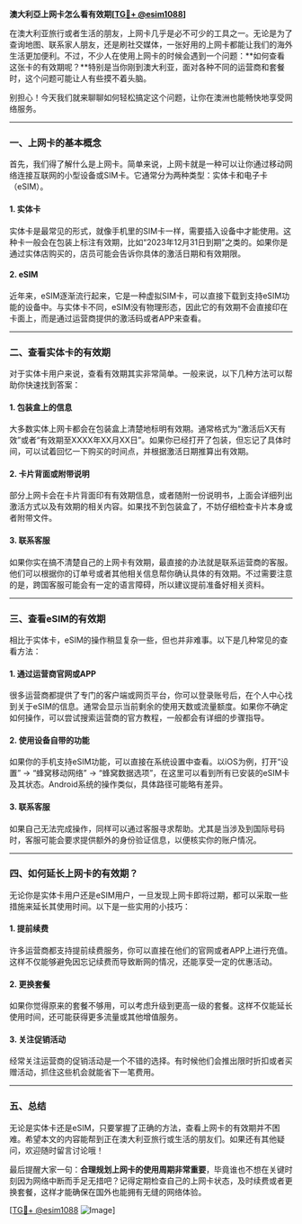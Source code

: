 **澳大利亞上网卡怎么看有效期[[TG💪+ @esim1088](https://t.me/s/esim1088)]**

在澳大利亚旅行或者生活的朋友，上网卡几乎是必不可少的工具之一。无论是为了查询地图、联系家人朋友，还是刷社交媒体，一张好用的上网卡都能让我们的海外生活更加便利。不过，不少人在使用上网卡的时候会遇到一个问题：**如何查看这张卡的有效期呢？**特别是当你刚到澳大利亚，面对各种不同的运营商和套餐时，这个问题可能让人有些摸不着头脑。

别担心！今天我们就来聊聊如何轻松搞定这个问题，让你在澳洲也能畅快地享受网络服务。

---

### **一、上网卡的基本概念**

首先，我们得了解什么是上网卡。简单来说，上网卡就是一种可以让你通过移动网络连接互联网的小型设备或SIM卡。它通常分为两种类型：实体卡和电子卡（eSIM）。

#### **1. 实体卡**
实体卡是最常见的形式，就像手机里的SIM卡一样，需要插入设备中才能使用。这种卡一般会在包装上标注有效期，比如“2023年12月31日到期”之类的。如果你是通过实体店购买的，店员可能会告诉你具体的激活日期和有效期限。

#### **2. eSIM**
近年来，eSIM逐渐流行起来，它是一种虚拟SIM卡，可以直接下载到支持eSIM功能的设备中。与实体卡不同，eSIM没有物理形态，因此它的有效期不会直接印在卡面上，而是通过运营商提供的激活码或者APP来查看。

---

### **二、查看实体卡的有效期**

对于实体卡用户来说，查看有效期其实非常简单。一般来说，以下几种方法可以帮助你快速找到答案：

#### **1. 包装盒上的信息**
大多数实体上网卡都会在包装盒上清楚地标明有效期。通常格式为“激活后X天有效”或者“有效期至XXXX年XX月XX日”。如果你已经打开了包装，但忘记了具体时间，可以试着回忆一下购买的时间点，并根据激活日期推算出有效期。

#### **2. 卡片背面或附带说明**
部分上网卡会在卡片背面印有有效期信息，或者随附一份说明书，上面会详细列出激活方式以及有效期的相关内容。如果找不到包装盒了，不妨仔细检查卡片本身或者附带文件。

#### **3. 联系客服**
如果你实在搞不清楚自己的上网卡有效期，最直接的办法就是联系运营商的客服。他们可以根据你的订单号或者其他相关信息帮你确认具体的有效期。不过需要注意的是，跨国客服可能会有一定的语言障碍，所以建议提前准备好相关资料。

---

### **三、查看eSIM的有效期**

相比于实体卡，eSIM的操作稍显复杂一些，但也并非难事。以下是几种常见的查看方法：

#### **1. 通过运营商官网或APP**
很多运营商都提供了专门的客户端或网页平台，你可以登录账号后，在个人中心找到关于eSIM的信息。通常会显示当前剩余的使用天数或流量额度。如果你不确定如何操作，可以尝试搜索运营商的官方教程，一般都会有详细的步骤指导。

#### **2. 使用设备自带的功能**
如果你的手机支持eSIM功能，可以直接在系统设置中查看。以iOS为例，打开“设置” -> “蜂窝移动网络” -> “蜂窝数据选项”，在这里可以看到所有已安装的eSIM卡及其状态。Android系统的操作类似，具体路径可能略有差异。

#### **3. 联系客服**
如果自己无法完成操作，同样可以通过客服寻求帮助。尤其是当涉及到国际号码时，客服可能会要求提供额外的身份验证信息，以便核实你的账户情况。

---

### **四、如何延长上网卡的有效期？**

无论你是实体卡用户还是eSIM用户，一旦发现上网卡即将过期，都可以采取一些措施来延长其使用时间。以下是一些实用的小技巧：

#### **1. 提前续费**
许多运营商都支持提前续费服务，你可以直接在他们的官网或者APP上进行充值。这样不仅能够避免因忘记续费而导致断网的情况，还能享受一定的优惠活动。

#### **2. 更换套餐**
如果你觉得原来的套餐不够用，可以考虑升级到更高一级的套餐。这样不仅能延长使用时间，还可能获得更多流量或其他增值服务。

#### **3. 关注促销活动**
经常关注运营商的促销活动是一个不错的选择。有时候他们会推出限时折扣或者买赠活动，抓住这些机会就能省下一笔费用。

---

### **五、总结**

无论是实体卡还是eSIM，只要掌握了正确的方法，查看上网卡的有效期并不困难。希望本文的内容能帮到正在澳大利亚旅行或生活的朋友们。如果还有其他疑问，欢迎随时留言讨论哦！

最后提醒大家一句：**合理规划上网卡的使用周期非常重要**，毕竟谁也不想在关键时刻因为网络中断而手足无措吧？记得定期检查自己的上网卡状态，及时续费或者更换套餐，这样才能确保在国外也能拥有无缝的网络体验。

[[TG💪+ @esim1088](https://t.me/s/esim1088) ![Image](https://i.postimg.cc/4NQfJmqS/Snipaste-2025-05-13-00-14-12.png)]